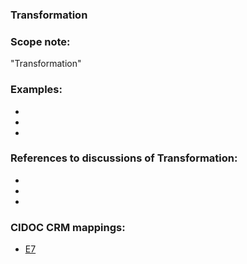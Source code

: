 
### Transformation 

###  Scope note: 
"Transformation" 

### Examples: 

* 
* 
* 

### References to discussions of Transformation:

* 

* 

* 

### CIDOC CRM mappings: 

* [E7](http://www.cidoc-crm.org/Entity/e7-activity/version-6.2.2)